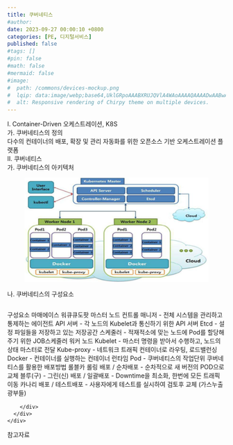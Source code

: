 ```yaml
---
title: 쿠버네티스
#author: 
date: 2023-09-27 00:00:10 +0800
categories: [PE, 디지털서비스]
published: false
#tags: []
#pin: false
#math: false
#mermaid: false
#image:
#  path: /commons/devices-mockup.png
#  lqip: data:image/webp;base64,UklGRpoAAABXRUJQVlA4WAoAAAAQAAAADwAABwAAQUxQSDIAAAARL0AmbZurmr57yyIiqE8oiG0bejIYEQTgqiDA9vqnsUSI6H+oAERp2HZ65qP/VIAWAFZQOCBCAAAA8AEAnQEqEAAIAAVAfCWkAALp8sF8rgRgAP7o9FDvMCkMde9PK7euH5M1m6VWoDXf2FkP3BqV0ZYbO6NA/VFIAAAA
#  alt: Responsive rendering of Chirpy theme on multiple devices.
---
```


<div class="post-wrap">
  <div class="para">
    <div class="para-title">
      I. Container-Driven 오케스트레이션, K8S
    </div>
    <div class="para-cntnt">
      <div class="para">
        <div class="para-title">
          가. 쿠버네티스의 정의
        </div>
        <div class="para-cntnt">
            다수의 컨테이너의 배포, 확장 및 관리 자동화를 위한 오픈소스 기반 오케스트레이션 플랫폼  
        </div>
      </div>
    </div>
  </div>
  
  <div class="para">
    <div class="para-title">
      II. 쿠버네티스
    </div>
    <div class="para-cntnt">
      <div class="para">
        <div class="para-title">
          가. 쿠버네티스의 아키텍처
        </div>
        <div class="para-cntnt">
          <figure class="post-figure">
            <img src="/assets/img/posts/쿠버네티스.png" alt="쿠버네티스">
<!--            <figcaption>Source: Unveiling the Metaverse: Exploring Emerging Trends, Multifaceted Perspectives, and Future Challenges</figcaption>-->
          </figure>
        </div>
      </div>
      <div class="para">
        <div class="para-title">
          나. 쿠버네티스의 구성요소
        </div>
        <div class="para-cntnt">
          <table class="post-table">
          </table>
          구성요소 마매에이스 워큐큐도팟
  마스터 노드   
    컨트롤 매니저 - 전체 시스템을 관리하고 통제하는 에이전트 
    API 서버 - 각 노드의 Kubelet과 통신하기 위한 API 서버 
    Etcd - 설정 파일들을 저장하고 있는 저장공간 
    스케줄러 - 적재적소에 맞는 노드에 Pod를 할당해주기 위한 JOB스케줄러 
  워커 노드   
    Kubelet - 마스터 명령을 받아서 수행하고, 노드의 상태 마스터로 전달 
    Kube-proxy - 네트워크 트래픽 컨테이너로 라우팅, 로드밸런싱 
    Docker - 컨테이너를 실행하는 컨테이너 런타임
    Pod - 쿠버네티스의 작업단위
쿠버네티스를 활용한 배포방법 롤블카
  롤링 배포 / 순차배포 - 순차적으로 새 버전의 POD으로 교체
  블루(구) - 그린(신) 배포 / 일괄배포 - Downtime을 최소화, 한번에 모든 트래픽 이동
  카나리 배포 / 테스트배포 - 사용자에게 테스트를 실시하여 검토후 교체 (가스누출 광부들)

        </div>
      </div>
    </div>
  </div>

  <div class="refr-wrap">
    <div class="refr-title">
        참고자료
    </div>
    <ol class="refr-list">
    <!--    <li>(나현식, 최대선) <a target="_blank" href="https://scienceon.kisti.re.kr/commons/util/originalView.do?cn=JAKO202225948430499&oCn=JAKO202225948430499&dbt=JAKO&journal=NJOU00291864">메타버스 보안 위협 요소 및 대응 방안 검토</a></li>-->
    <!--    <li>(M. Uddin, S. Manickam, H. Ullah, M. Obaidat and A. Dandoush) <a target="_blank" href="https://ieeexplore.ieee.org/abstract/document/10138386">Unveiling the Metaverse: Exploring Emerging Trends, Multifaceted Perspectives, and Future Challenges</a></li>-->
    </ol>
  </div>
</div>
